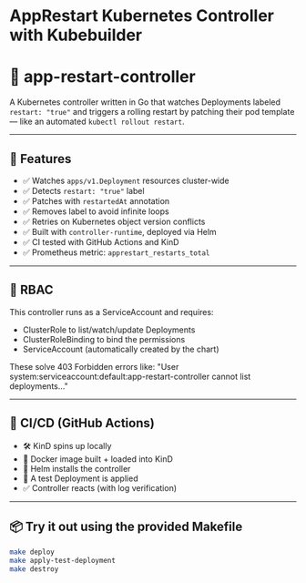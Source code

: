 # AppRestart Kubernetes Controller with Kubebuilder

# 🔁 app-restart-controller

A Kubernetes controller written in Go that watches Deployments labeled `restart: "true"` and triggers a rolling restart by patching their pod template — like an automated `kubectl rollout restart`.

---

## 🚀 Features

- ✅ Watches `apps/v1.Deployment` resources cluster-wide
- ✅ Detects `restart: "true"` label
- ✅ Patches with `restartedAt` annotation
- ✅ Removes label to avoid infinite loops
- ✅ Retries on Kubernetes object version conflicts
- ✅ Built with `controller-runtime`, deployed via Helm
- ✅ CI tested with GitHub Actions and KinD
- ✅ Prometheus metric: `apprestart_restarts_total`

---

## 🔐 RBAC

This controller runs as a ServiceAccount and requires:

- ClusterRole to list/watch/update Deployments
- ClusterRoleBinding to bind the permissions
- ServiceAccount (automatically created by the chart)

These solve 403 Forbidden errors like: "User system:serviceaccount:default:app-restart-controller cannot list deployments..."

---

## 📄 CI/CD (GitHub Actions)

- 🛠 KinD spins up locally
- 🐳 Docker image built + loaded into KinD
- 🚀 Helm installs the controller
- 🔁 A test Deployment is applied
- ✅ Controller reacts (with log verification)

---

## 📦 Try it out using the provided Makefile

```bash
make deploy
make apply-test-deployment
make destroy

